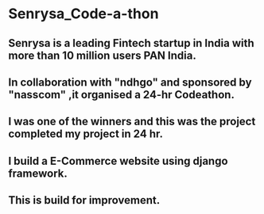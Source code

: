 # Senrysa_Code-a-thon
## Senrysa is a leading Fintech startup in India with more than 10 million users PAN India.
## In collaboration with "ndhgo" and sponsored by "nasscom" ,it organised a 24-hr Codeathon.
## I was one of the winners and this was the project completed my project in 24 hr.
## I build a E-Commerce website using django framework.
## This is build for improvement.
